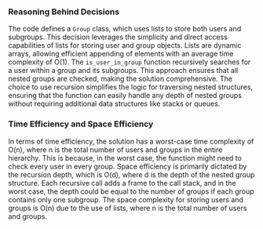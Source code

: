 ### Reasoning Behind Decisions

The code defines a `Group` class, which uses lists to store both users and subgroups. This decision leverages the simplicity and direct access capabilities of lists for storing user and group objects. Lists are dynamic arrays, allowing efficient appending of elements with an average time complexity of O(1). The `is_user_in_group` function recursively searches for a user within a group and its subgroups. This approach ensures that all nested groups are checked, making the solution comprehensive. The choice to use recursion simplifies the logic for traversing nested structures, ensuring that the function can easily handle any depth of nested groups without requiring additional data structures like stacks or queues.

### Time Efficiency and Space Efficiency

In terms of time efficiency, the solution has a worst-case time complexity of O(n), where n is the total number of users and groups in the entire hierarchy. This is because, in the worst case, the function might need to check every user in every group. Space efficiency is primarily dictated by the recursion depth, which is O(d), where d is the depth of the nested group structure. Each recursive call adds a frame to the call stack, and in the worst case, the depth could be equal to the number of groups if each group contains only one subgroup. The space complexity for storing users and groups is O(n) due to the use of lists, where n is the total number of users and groups.